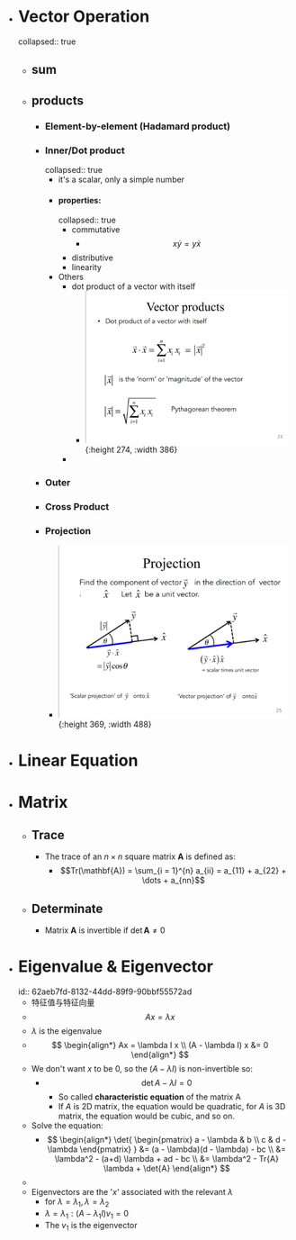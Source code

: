 - # Vector Operation
  collapsed:: true
	- ## sum
	- ## products
		- ### Element-by-element (Hadamard product)
		- ### Inner/Dot product
		  collapsed:: true
			- it's a scalar, only a simple number
			- #### properties:
			  collapsed:: true
				- commutative
					- $$
					  x \dot y = y \dot x
					  $$
				- distributive
				- linearity
			- Others
				- dot product of a vector with itself
					- ![image.png](../assets/image_1655041748067_0.png){:height 274, :width 386}
				-
		- ### Outer
		- ### Cross Product
		- ### Projection
			- ![image.png](../assets/image_1655041946241_0.png){:height 369, :width 488}
- # Linear Equation
- # Matrix
	- ## Trace
		- The trace of an $n \times n$ square matrix $\mathbf{A}$ is defined as:
			- $$Tr(\mathbf{A}) = \sum_{i = 1}^{n} a_{ii} = a_{11} + a_{22} + \dots + a_{nn}$$
	- ## Determinate
		- Matrix $\mathbf{A}$ is invertible if $\det{\mathbf{A}} \neq 0$
- # Eigenvalue & Eigenvector
  id:: 62aeb7fd-8132-44dd-89f9-90bbf55572ad
	- 特征值与特征向量
	- $$A x= \lambda x$$
	- $\lambda$ is the eigenvalue
	- $$ 
	  \begin{align*}
	  Ax = \lambda I x \\
	  (A - \lambda I) x &= 0
	  \end{align*}
	  $$
	- We don't want $x$ to be 0, so the $(A - \lambda I )$ is non-invertible so:
		- $$\det{A - \lambda I} = 0$$
			- So called **characteristic equation** of the matrix A
			- If $A$ is 2D matrix, the equation would be quadratic, for $A$ is 3D matrix, the equation would be cubic, and so on.
	- Solve the equation:
		- $$
		  \begin{align*}
		  \det{
		  \begin{pmatrix}
		  a - \lambda & b \\
		  c & d - \lambda
		  \end{pmatrix}
		  } &= (a - \lambda)(d - \lambda) - bc \\
		  &= \lambda^2 - (a+d) \lambda + ad - bc \\
		  &= \lambda^2 - Tr{A} \lambda + \det{A}
		  \end{align*}
		  $$
	-
	- Eigenvectors are the '$x$' associated with the relevant $\lambda$
		- for $\lambda = \lambda_1, \lambda = \lambda_2$
		- $\lambda = \lambda_1: (A - \lambda_1I)v_1 = 0$
		- The $v_1$ is the eigenvector